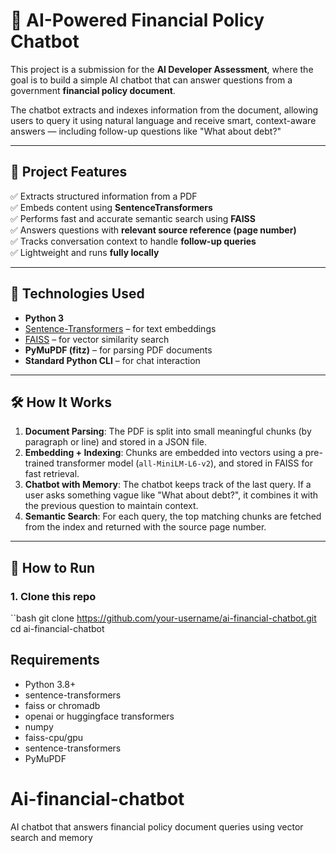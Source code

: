 # 🤖 AI-Powered Financial Policy Chatbot

This project is a submission for the **AI Developer Assessment**, where the goal is to build a simple AI chatbot that can answer questions from a government **financial policy document**.

The chatbot extracts and indexes information from the document, allowing users to query it using natural language and receive smart, context-aware answers — including follow-up questions like "What about debt?"

---

## 📄 Project Features

✅ Extracts structured information from a PDF  
✅ Embeds content using **SentenceTransformers**  
✅ Performs fast and accurate semantic search using **FAISS**  
✅ Answers questions with **relevant source reference (page number)**  
✅ Tracks conversation context to handle **follow-up queries**  
✅ Lightweight and runs **fully locally**

---

## 🧠 Technologies Used

- **Python 3**
- [Sentence-Transformers](https://www.sbert.net/) – for text embeddings
- [FAISS](https://github.com/facebookresearch/faiss) – for vector similarity search
- **PyMuPDF (fitz)** – for parsing PDF documents
- **Standard Python CLI** – for chat interaction

---

## 🛠️ How It Works

1. **Document Parsing**: The PDF is split into small meaningful chunks (by paragraph or line) and stored in a JSON file.
2. **Embedding + Indexing**: Chunks are embedded into vectors using a pre-trained transformer model (`all-MiniLM-L6-v2`), and stored in FAISS for fast retrieval.
3. **Chatbot with Memory**: The chatbot keeps track of the last query. If a user asks something vague like "What about debt?", it combines it with the previous question to maintain context.
4. **Semantic Search**: For each query, the top matching chunks are fetched from the index and returned with the source page number.

---

## 🚀 How to Run

### 1. Clone this repo
``bash
git clone https://github.com/your-username/ai-financial-chatbot.git
cd ai-financial-chatbot

## Requirements

- Python 3.8+
- sentence-transformers
- faiss or chromadb
- openai or huggingface transformers
- numpy
- faiss-cpu/gpu
- sentence-transformers
- PyMuPDF

# Ai-financial-chatbot
AI chatbot that answers financial policy document queries using vector search and memory



